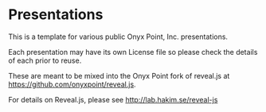 Presentations
=============

This is a template for various public Onyx Point, Inc. presentations.

Each presentation may have its own License file so please check the details of
each prior to reuse.

These are meant to be mixed into the Onyx Point fork of reveal.js at https://github.com/onyxpoint/reveal.js.

For details on Reveal.js, please see http://lab.hakim.se/reveal-js
